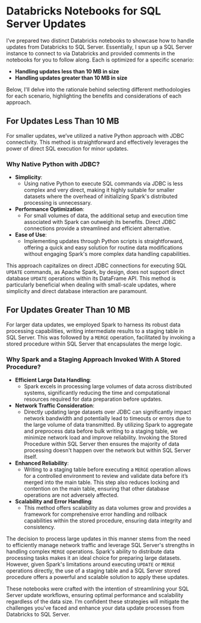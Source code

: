 # Databricks Notebooks for SQL Server Updates

I’ve prepared two distinct Databricks notebooks to showcase how to handle updates from Databricks to SQL Server. Essentially, I spun up a SQL Server instance to connect to via Databricks and provided comments in the notebooks for you to follow along. Each is optimized for a specific scenario:

- **Handling updates less than 10 MB in size**
- **Handling updates greater than 10 MB in size**

Below, I'll delve into the rationale behind selecting different methodologies for each scenario, highlighting the benefits and considerations of each approach.

## For Updates Less Than 10 MB

For smaller updates, we’ve utilized a native Python approach with JDBC connectivity. This method is straightforward and effectively leverages the power of direct SQL execution for minor updates.

### Why Native Python with JDBC?

- **Simplicity**: 
  - Using native Python to execute SQL commands via JDBC is less complex and very direct, making it highly suitable for smaller datasets where the overhead of initializing Spark's distributed processing is unnecessary.
- **Performance Optimization**: 
  - For small volumes of data, the additional setup and execution time associated with Spark can outweigh its benefits. Direct JDBC connections provide a streamlined and efficient alternative.
- **Ease of Use**: 
  - Implementing updates through Python scripts is straightforward, offering a quick and easy solution for routine data modifications without engaging Spark's more complex data handling capabilities.

This approach capitalizes on direct JDBC connections for executing SQL `UPDATE` commands, as Apache Spark, by design, does not support direct database `UPDATE` operations within its DataFrame API. This method is particularly beneficial when dealing with small-scale updates, where simplicity and direct database interaction are paramount.

## For Updates Greater Than 10 MB

For larger data updates, we employed Spark to harness its robust data processing capabilities, writing intermediate results to a staging table in SQL Server. This was followed by a `MERGE` operation, facilitated by invoking a stored procedure within SQL Server that encapsulates the merge logic.

### Why Spark and a Staging Approach Invoked With A Stored Procedure?

- **Efficient Large Data Handling**: 
  - Spark excels in processing large volumes of data across distributed systems, significantly reducing the time and computational resources required for data preparation before updates.
- **Network Traffic Consideration**: 
  - Directly updating large datasets over JDBC can significantly impact network bandwidth and potentially lead to timeouts or errors due to the large volume of data transmitted. By utilizing Spark to aggregate and preprocess data before bulk writing to a staging table, we minimize network load and improve reliability. Invoking the Stored Procedure within SQL Server then ensures the majority of data processing doesn't happen over the network but within SQL Server itself.
- **Enhanced Reliability**: 
  - Writing to a staging table before executing a `MERGE` operation allows for a controlled environment to review and validate data before it’s merged into the main table. This step also reduces locking and contention on the main table, ensuring that other database operations are not adversely affected.
- **Scalability and Error Handling**: 
  - This method offers scalability as data volumes grow and provides a framework for comprehensive error handling and rollback capabilities within the stored procedure, ensuring data integrity and consistency.

The decision to process large updates in this manner stems from the need to efficiently manage network traffic and leverage SQL Server's strengths in handling complex `MERGE` operations. Spark's ability to distribute data processing tasks makes it an ideal choice for preparing large datasets. However, given Spark's limitations around executing `UPDATE` or `MERGE` operations directly, the use of a staging table and a SQL Server stored procedure offers a powerful and scalable solution to apply these updates.

These notebooks were crafted with the intention of streamlining your SQL Server update workflows, ensuring optimal performance and scalability regardless of the data size. I’m confident these strategies will mitigate the challenges you've faced and enhance your data update processes from Databricks to SQL Server.
